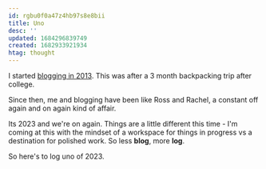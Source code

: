```yaml
---
id: rgbu0f0a47z4hb97s8e8bii
title: Uno
desc: ''
updated: 1684296839749
created: 1682933921934
htag: thought
---
```


I started [blogging in 2013](https://www.kevinslin.com/notes/806c4d93-da28-4002-b454-b183c37441f6/). 
This was after a 3 month backpacking trip after college. 

Since then, me and blogging have been like Ross and Rachel, a constant off again and on again kind of affair.

Its 2023 and we're on again. Things are a little different this time - I'm coming at this with the mindset of a workspace for things in progress vs a destination for polished work. So less **blog**, more **log**. 

So here's to log uno of 2023. 
